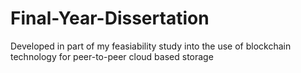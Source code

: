 # Final-Year-Dissertation
Developed in part of my feasiability study into the use of blockchain technology for peer-to-peer cloud based storage 
